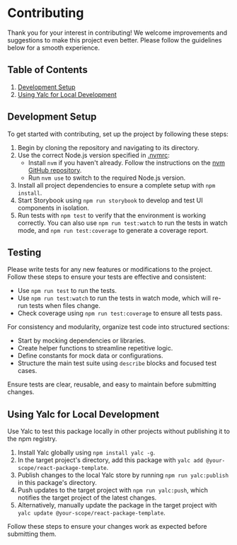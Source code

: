 # Contributing

Thank you for your interest in contributing! We welcome improvements and suggestions to make this project even better. Please follow the guidelines below for a smooth experience.

## Table of Contents

1. [Development Setup](#development-setup)
2. [Using Yalc for Local Development](#using-yalc-for-local-development)

## Development Setup

To get started with contributing, set up the project by following these steps:

1. Begin by cloning the repository and navigating to its directory.
2. Use the correct Node.js version specified in [.nvmrc](.nvmrc):
    - Install `nvm` if you haven't already. Follow the instructions on the [nvm GitHub repository](https://github.com/nvm-sh/nvm).
    - Run `nvm use` to switch to the required Node.js version.
3. Install all project dependencies to ensure a complete setup with `npm install`.
4. Start Storybook using `npm run storybook` to develop and test UI components in isolation.
5. Run tests with `npm test` to verify that the environment is working correctly. You can also use `npm run test:watch` to run the tests in watch mode, and `npm run test:coverage` to generate a coverage report.

## Testing

Please write tests for any new features or modifications to the project. Follow these steps to ensure your tests are effective and consistent:

-   Use `npm run test` to run the tests.
-   Use `npm run test:watch` to run the tests in watch mode, which will re-run tests when files change.
-   Check coverage using `npm run test:coverage` to ensure all tests pass.

For consistency and modularity, organize test code into structured sections:

-   Start by mocking dependencies or libraries.
-   Create helper functions to streamline repetitive logic.
-   Define constants for mock data or configurations.
-   Structure the main test suite using `describe` blocks and focused test cases.

Ensure tests are clear, reusable, and easy to maintain before submitting changes.

## Using Yalc for Local Development

Use Yalc to test this package locally in other projects without publishing it to the npm registry.

1. Install Yalc globally using `npm install yalc -g`.
2. In the target project's directory, add this package with `yalc add @your-scope/react-package-template`.
3. Publish changes to the local Yalc store by running `npm run yalc:publish` in this package's directory.
4. Push updates to the target project with `npm run yalc:push`, which notifies the target project of the latest changes.
5. Alternatively, manually update the package in the target project with `yalc update @your-scope/react-package-template`.

Follow these steps to ensure your changes work as expected before submitting them.
